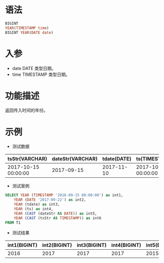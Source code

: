 # 语法

```sql
BIGINT
YEAR(TIMESTAMP time)
BIGINT YEAR(DATE date)
```

# 入参

- date DATE 类型日期。
- time TIMESTAMP 类型日期。

# 功能描述

返回传入时间的年份。

# 示例

- 测试数据

| tsStr(VARCHAR) | dateStr(VARCHAR) | tdate(DATE) | ts(TIMESTAMP) |
| --- | --- | --- | --- |
| 2017-10-15 00:00:00 | 2017-09-15 | 2017-11-10 | 2017-10-15 00:00:00 |

- 测试案例

```sql
SELECT YEAR (TIMESTAMP '2016-09-15 00:00:00') as int1,
    YEAR (DATE '2017-09-22') as int2,
    YEAR (tdate) as int3,
    YEAR (ts) as int4,
    YEAR (CAST (dateStr AS DATE)) as int5,
    YEAR (CAST (tsStr AS TIMESTAMP)) as int6
FROM T1
```

- 测试结果

| int1(BIGINT) | int2(BIGINT) | int3(BIGINT) | int4(BIGINT) | int5(BIGINT) | int6(BIGINT) |
| --- | --- | --- | --- | --- | --- |
| 2016 | 2017 | 2017 | 2017 | 2015 | 2017 |

